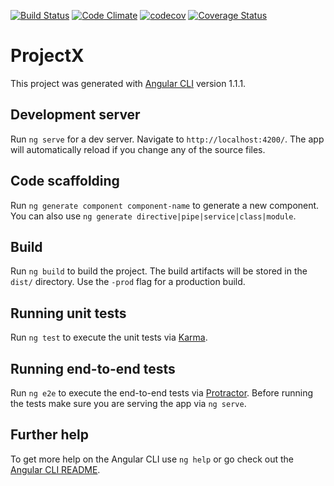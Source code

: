 [![Build Status](https://travis-ci.org/mricharleon/workflow-monitor.svg?branch=master)](https://travis-ci.org/mricharleon/workflow-monitor)
[![Code Climate](https://codeclimate.com/github/mricharleon/workflow-monitor/badges/gpa.svg)](https://codeclimate.com/github/mricharleon/workflow-monitor)
[![codecov](https://codecov.io/gh/mricharleon/workflow-monitor/branch/master/graph/badge.svg)](https://codecov.io/gh/mricharleon/workflow-monitor)
[![Coverage Status](https://coveralls.io/repos/github/mricharleon/workflow-monitor/badge.svg?branch=master)](https://coveralls.io/github/mricharleon/workflow-monitor?branch=master)

# ProjectX

This project was generated with [Angular CLI](https://github.com/angular/angular-cli) version 1.1.1.

## Development server

Run `ng serve` for a dev server. Navigate to `http://localhost:4200/`. The app will automatically reload if you change any of the source files.

## Code scaffolding

Run `ng generate component component-name` to generate a new component. You can also use `ng generate directive|pipe|service|class|module`.

## Build

Run `ng build` to build the project. The build artifacts will be stored in the `dist/` directory. Use the `-prod` flag for a production build.

## Running unit tests

Run `ng test` to execute the unit tests via [Karma](https://karma-runner.github.io).

## Running end-to-end tests

Run `ng e2e` to execute the end-to-end tests via [Protractor](http://www.protractortest.org/).
Before running the tests make sure you are serving the app via `ng serve`.

## Further help

To get more help on the Angular CLI use `ng help` or go check out the [Angular CLI README](https://github.com/angular/angular-cli/blob/master/README.md).

